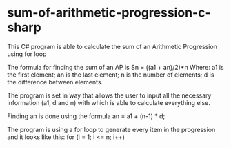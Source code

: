 # sum-of-arithmetic-progression-c-sharp
This C# program is able to calculate the sum of an Arithmetic Progression using for loop

The formula for finding the sum of an AP is Sn = ((a1 + an)/2)*n
Where:
a1 is the first element;
an is the last element;
n is the number of elements;
d is the difference between elements.

The program is set in way that allows the user to input all the necessary information (a1, d and n) with which is able to calculate everything else.

Finding an is done using the formula an = a1 + (n-1) * d;

The program is using a for loop to generate every item in the progression and it looks like this:
for (i = 1; i <= n; i++)
